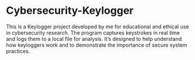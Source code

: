 # Cybersecurity-Keylogger
This is a Keylogger project developed by me for educational and ethical use in cybersecurity research. The program captures keystrokes in real time and logs them to a local file for analysis. It’s designed to help understand how keyloggers work and to demonstrate the importance of secure system practices.
